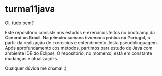 # turma11java

Oi, tudo bem? 

Este repositório consiste nos estudos e exercícios feitos no bootcamp da Generation Brasil. Na primeira semana tivemos a prática no Portugol, a partir da realização de exercícios e entendimento desta pseudolinguagem. Após aprofundamento dos métodos, partimos para estudo de Java com ambiente IDE do Eclipse. O repositório, no momento, está em constante mudanças e atualizações.

Qualquer dúvida me chama! :) 
